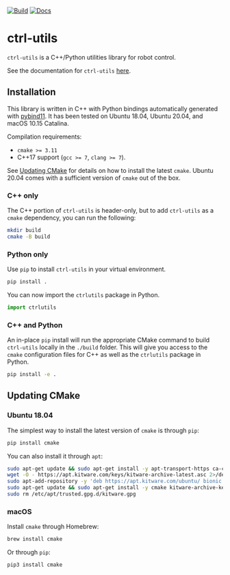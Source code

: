 [![Build](https://github.com/tmigimatsu/ctrl-utils/actions/workflows/builds.yaml/badge.svg)](https://github.com/tmigimatsu/ctrl-utils/actions/workflows/builds.yaml)
[![Docs](https://github.com/tmigimatsu/ctrl-utils/actions/workflows/docs.yaml/badge.svg)](https://github.com/tmigimatsu/ctrl-utils/actions/workflows/docs.yaml)

# ctrl-utils

`ctrl-utils` is a C++/Python utilities library for robot control.

See the documentation for `ctrl-utils`
[here](https://tmigimatsu.github.io/ctrl-utils/).

## Installation

This library is written in C++ with Python bindings automatically generated with
[pybind11](https://github.com/pybind/pybind11). It has been tested on
Ubuntu 18.04, Ubuntu 20.04, and macOS 10.15 Catalina.

Compilation requirements:
- `cmake >= 3.11`
- C++17 support (`gcc >= 7`, `clang >= 7`).

See [Updating CMake](#updating-cmake) for details on how to install the latest
`cmake`. Ubuntu 20.04 comes with a sufficient version of `cmake` out of the box.

### C++ only

The C++ portion of `ctrl-utils` is header-only, but to add `ctrl-utils` as a
`cmake` dependency, you can run the following:
```sh
mkdir build
cmake -B build
```

### Python only

Use `pip` to install `ctrl-utils` in your virtual environment.
```sh
pip install .
```

You can now import the `ctrlutils` package in Python.
```py
import ctrlutils
```

### C++ and Python

An in-place `pip` install will run the appropriate CMake command to build
`ctrl-utils` locally in the `./build` folder. This will give you access to the
`cmake` configuration files for C++ as well as the `ctrlutils` package in
Python.
```sh
pip install -e .
```

## Updating CMake

### Ubuntu 18.04

The simplest way to install the latest version of `cmake` is through `pip`:
```sh
pip install cmake
```

You can also install it through `apt`:
```sh
sudo apt-get update && sudo apt-get install -y apt-transport-https ca-certificates gnupg wget
wget -O - https://apt.kitware.com/keys/kitware-archive-latest.asc 2>/dev/null | gpg --dearmor - | sudo tee /etc/apt/trusted.gpg.d/kitware.gpg >/dev/null
sudo apt-add-repository -y 'deb https://apt.kitware.com/ubuntu/ bionic main'
sudo apt-get update && sudo apt-get install -y cmake kitware-archive-keyring
sudo rm /etc/apt/trusted.gpg.d/kitware.gpg
```

### macOS

Install `cmake` through Homebrew:
```sh
brew install cmake
```

Or through `pip`:
```sh
pip3 install cmake
```
